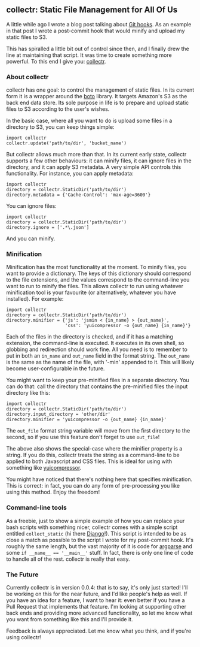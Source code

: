 ## collectr: Static File Management for All Of Us

A little while ago I wrote a blog post talking about
[Git hooks](http://lukasa.co.uk/2012/08/Git_Yer_Hooks_In/). As an example in
that post I wrote a post-commit hook that would minify and upload my static
files to S3.

This has spiralled a little bit out of control since then, and I finally drew
the line at maintaining that script. It was time to create something more
powerful. To this end I give you:
[collectr](https://github.com/Lukasa/collectr).

### About collectr

collectr has one goal: to control the management of static files. In its
current form it is a wrapper around the [boto](http://docs.pythonboto.org/)
library. It targets Amazon's S3 as the back end data store. Its sole purpose in
life is to prepare and upload static files to S3 according to the user's
wishes.

In the basic case, where all you want to do is upload some files in a directory
to S3, you can keep things simple:

    import collectr
    collectr.update('path/to/dir', 'bucket_name')

But collectr allows much more than that. In its current early state, collectr
supports a few other behaviours: it can minify files, it can ignore files in
the directory, and it can apply S3 metadata. A very simple API controls this
functionality. For instance, you can apply metadata:

    import collectr
    directory = collectr.StaticDir('path/to/dir')
    directory.metadata = {'Cache-Control': 'max-age=3600'}

You can ignore files:

    import collectr
    directory = collectr.StaticDir('path/to/dir')
    directory.ignore = ['.*\.json']

And you can minify.

### Minification

Minification has the most functionality at the moment. To minify files, you
want to provide a dictionary. The keys of this dictionary should correspond to
the file extensions, and the values correspond to the command-line you want to
run to minify the files. This allows collectr to run using whatever
minification tool is your favourite (or alternatively, whatever you have
installed). For example:

    import collectr
    directory = collectr.StaticDir('path/to/dir')
    directory.minifier = {'js': 'jsmin < {in_name} > {out_name}',
                          'css': 'yuicompressor -o {out_name} {in_name}'}

Each of the files in the directory is checked, and if it has a matching
extension, the command-line is executed. It executes in its own shell, so
globbing and redirection should work fine. All you need is to remember to put
in both an `in_name` and `out_name` field in the format string. The `out_name`
is the same as the name of the file, with '-min' appended to it. This will
likely become user-configurable in the future.

You might want to keep your pre-minified files in a separate directory. You can
do that: call the directory that contains the pre-minified files the input
directory like this:

    import collectr
    directory = collectr.StaticDir('path/to/dir')
    directory.input_directory = 'other/dir'
    directory.minifier = 'yuicompressor -o {out_name} {in_name}'

The `out_file` format string variable will move from the first directory to the
second, so if you use this feature don't forget to use `out_file`!

The above also shows the special-case where the minifier property is a string.
If you do this, collectr treats the string as a command-line to be applied to
both Javascript and CSS files. This is ideal for using with something like
[yuicompressor](http://yui.github.com/yuicompressor/).

You might have noticed that there's nothing here that specifies minification.
This is correct: in fact, you can do any form of pre-processing you like using
this method. Enjoy the freedom!

### Command-line tools

As a freebie, just to show a simple example of how you can replace your bash
scripts with something nicer, collectr comes with a simple script entitled
`collect_static` (hi there [Django](https://www.djangoproject.com/)!). This
script is intended to be as close a match as possible to the script I wrote for
my post-commit hook. It's roughly the same length, but the vast majority of it
is code for
[argparse](http://docs.python.org/2.7/library/argparse.html#module-argparse)
and some `if __name__ == '__main__'` stuff. In fact, there is only one line of
code to handle all of the rest. collectr is really that easy.

### The Future

Currently collectr is in version 0.0.4: that is to say, it's only just started!
I'll be working on this for the near future, and I'd like people's help as
well. If you have an idea for a feature, I want to hear it: even better if you
have a Pull Request that implements that feature. I'm looking at supporting
other back ends and providing more advanced functionality, so let me know what
you want from something like this and I'll provide it.

Feedback is always appreciated. Let me know what you think, and if you're using
collectr!
